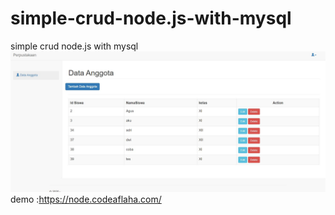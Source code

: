 # simple-crud-node.js-with-mysql<br>

simple crud node.js with mysql</br>
<img src="https://raw.githubusercontent.com/codeaflaha/simple-crud-node.js-with-mysql/master/11.JPG">
demo :https://node.codeaflaha.com/ 

